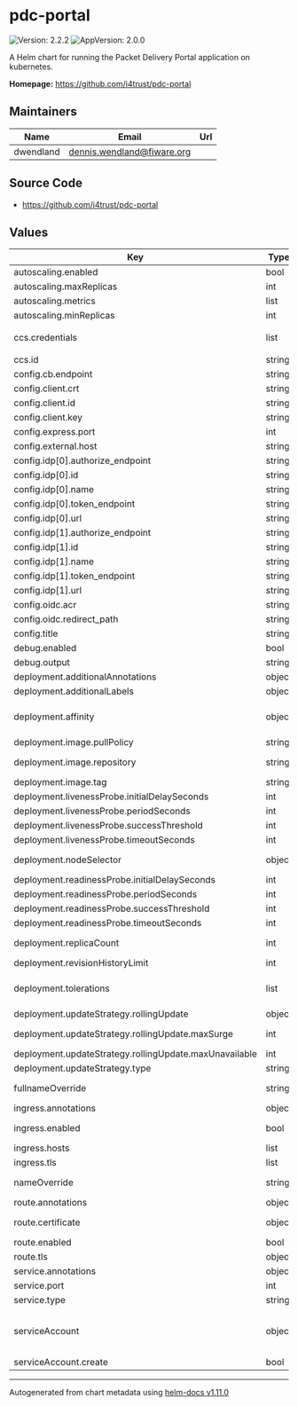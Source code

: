 # pdc-portal

![Version: 2.2.2](https://img.shields.io/badge/Version-2.2.2-informational?style=flat-square) ![AppVersion: 2.0.0](https://img.shields.io/badge/AppVersion-2.0.0-informational?style=flat-square)

A Helm chart for running the Packet Delivery Portal application on kubernetes.

**Homepage:** <https://github.com/i4trust/pdc-portal>

## Maintainers

| Name | Email | Url |
| ---- | ------ | --- |
| dwendland | <dennis.wendland@fiware.org> |  |

## Source Code

* <https://github.com/i4trust/pdc-portal>

## Values

| Key | Type | Default | Description |
|-----|------|---------|-------------|
| autoscaling.enabled | bool | `false` | should autoscaling be enabled for the activation service |
| autoscaling.maxReplicas | int | `10` | maximum number of running pods |
| autoscaling.metrics | list | `[]` | metrics to react on |
| autoscaling.minReplicas | int | `1` | minimum number of running pods |
| ccs.credentials | list | `[{"trustedIssuersLists":["https://til.fiware.dev"],"trustedParticipantsLists":["https://tir.fiware.dev"],"type":"VerifiableCredential"}]` | Credential configuration to be registered |
| ccs.id | string | `"pdc"` | Id of the service |
| config.cb.endpoint | string | `"https://localhost/ngsi-ld/v1"` | Endpoint of (API-Umbrella protected) NGSI-LD API |
| config.client.crt | string | `"<pdc-certs>"` | Client certificate (PEM certificate chain) |
| config.client.id | string | `"EU.EORI.NLPACKETDEL"` | Client ID |
| config.client.key | string | `"<pdc-private-key>"` | Client key (PEM private key) |
| config.express.port | int | `7000` | Port (Internal port of the express web server) |
| config.external.host | string | `"http://localhost"` | Host (Hostname for external access) |
| config.idp[0].authorize_endpoint | string | `"https://idp.happypets.com/authorize"` |  |
| config.idp[0].id | string | `"EU.EORI.NLHAPPYPETS"` |  |
| config.idp[0].name | string | `"Happy Pets Inc."` |  |
| config.idp[0].token_endpoint | string | `"https://idp.happypets.com/token"` |  |
| config.idp[0].url | string | `"https://idp.happypets.com"` |  |
| config.idp[1].authorize_endpoint | string | `"https://idp.nocheaper.com/authorize"` |  |
| config.idp[1].id | string | `"EU.EORI.NLNOCHEAPER"` |  |
| config.idp[1].name | string | `"No Cheaper Inc."` |  |
| config.idp[1].token_endpoint | string | `"https://idp.nocheaper.com/token"` |  |
| config.idp[1].url | string | `"https://idp.nocheaper.com"` |  |
| config.oidc.acr | string | `"urn:http://eidas.europa.eu/LoA/NotNotified/high"` | ACR values |
| config.oidc.redirect_path | string | `"/openid_connect1.0/return"` | Path for OIDC redirect callback |
| config.title | string | `"Packet Delivery Portal"` | Title of application |
| debug.enabled | bool | `false` |  |
| debug.output | string | `"portal:*"` |  |
| deployment.additionalAnnotations | object | `{}` | additional annotations for the deployment, if required |
| deployment.additionalLabels | object | `{}` | additional labels for the deployment, if required |
| deployment.affinity | object | `{}` | affinity template ref: https://kubernetes.io/docs/concepts/configuration/assign-pod-node/#affinity-and-anti-affinity |
| deployment.image.pullPolicy | string | `"IfNotPresent"` | specification of the image pull policy |
| deployment.image.repository | string | `"i4trust/pdc-portal"` | image name ref: https://hub.docker.com/r/i4trust/pdc-portal |
| deployment.image.tag | string | `"2.0.0"` | tag of the image to be used |
| deployment.livenessProbe.initialDelaySeconds | int | `20` |  |
| deployment.livenessProbe.periodSeconds | int | `10` |  |
| deployment.livenessProbe.successThreshold | int | `1` |  |
| deployment.livenessProbe.timeoutSeconds | int | `30` |  |
| deployment.nodeSelector | object | `{}` | selector template ref: https://kubernetes.io/docs/user-guide/node-selection/ |
| deployment.readinessProbe.initialDelaySeconds | int | `21` |  |
| deployment.readinessProbe.periodSeconds | int | `10` |  |
| deployment.readinessProbe.successThreshold | int | `1` |  |
| deployment.readinessProbe.timeoutSeconds | int | `30` |  |
| deployment.replicaCount | int | `1` | initial number of target replications, can be different if autoscaling is enabled |
| deployment.revisionHistoryLimit | int | `3` | number of old replicas to be retained |
| deployment.tolerations | list | `[]` | tolerations template ref: ref: https://kubernetes.io/docs/concepts/configuration/taint-and-toleration/ |
| deployment.updateStrategy.rollingUpdate | object | `{"maxSurge":1,"maxUnavailable":0}` | new pods will be added gradually |
| deployment.updateStrategy.rollingUpdate.maxSurge | int | `1` | number of pods that can be created above the desired amount while updating |
| deployment.updateStrategy.rollingUpdate.maxUnavailable | int | `0` | number of pods that can be unavailable while updating |
| deployment.updateStrategy.type | string | `"RollingUpdate"` | type of the update |
| fullnameOverride | string | `""` | option to override the fullname config in the _helpers.tpl for the whole chart |
| ingress.annotations | object | `{}` | annotations to be added to the ingress |
| ingress.enabled | bool | `false` | should there be an ingress to connect the activation service with the public internet |
| ingress.hosts | list | `[]` | all hosts to be provided |
| ingress.tls | list | `[]` | configure the ingress' tls |
| nameOverride | string | `""` | option to override the name config in the _helpers.tpl for the whole chart |
| route.annotations | object | `{}` | annotations to be added to the route |
| route.certificate | object | `{}` | see: https://github.com/FIWARE-Ops/fiware-gitops/blob/master/doc/ROUTES.md |
| route.enabled | bool | `false` | should the deployment create openshift routes |
| route.tls | object | `{}` | tls configuration for the route |
| service.annotations | object | `{}` | addtional annotations, if required |
| service.port | int | `80` | port to be used by the service |
| service.type | string | `"ClusterIP"` | service type |
| serviceAccount | object | `{"create":false}` | if a specific service account should be used, it can be configured here ref: https://kubernetes.io/docs/tasks/configure-pod-container/configure-service-account/ |
| serviceAccount.create | bool | `false` | specifies if the account should be created |

----------------------------------------------
Autogenerated from chart metadata using [helm-docs v1.11.0](https://github.com/norwoodj/helm-docs/releases/v1.11.0)
